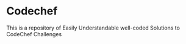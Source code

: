# Codechef
This is a repository of Easily Understandable well-coded Solutions to CodeChef Challenges 
